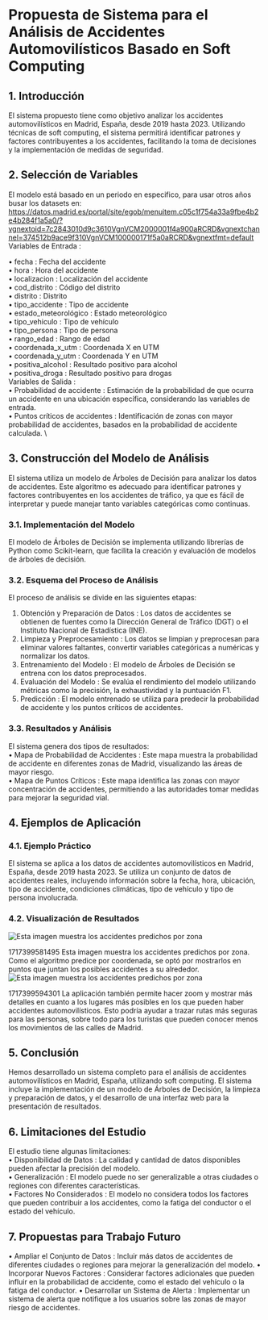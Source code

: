# Propuesta de Sistema para el Análisis de Accidentes Automovilísticos Basado en Soft Computing
## 1. Introducción
El sistema propuesto tiene como objetivo analizar los accidentes automovilísticos en Madrid, España, desde 2019 hasta 2023. Utilizando técnicas de soft computing, el sistema permitirá identificar patrones y factores contribuyentes a los accidentes, facilitando la toma de decisiones y la implementación de medidas de seguridad.
## 2. Selección de Variables
El modelo está basado en un periodo en especifico, para usar otros años busar los datasets en: https://datos.madrid.es/portal/site/egob/menuitem.c05c1f754a33a9fbe4b2e4b284f1a5a0/?vgnextoid=7c2843010d9c3610VgnVCM2000001f4a900aRCRD&vgnextchannel=374512b9ace9f310VgnVCM100000171f5a0aRCRD&vgnextfmt=default
Variables de Entrada :

•	fecha : Fecha del accidente \
•	hora : Hora del accidente \
•	localizacion : Localización del accidente \
•	cod_distrito : Código del distrito \
•	distrito : Distrito \
•	tipo_accidente : Tipo de accidente \
•	estado_meteorológico : Estado meteorológico \
•	tipo_vehiculo : Tipo de vehículo \
•	tipo_persona : Tipo de persona \
•	rango_edad : Rango de edad \
•	coordenada_x_utm : Coordenada X en UTM \
•	coordenada_y_utm : Coordenada Y en UTM \
•	positiva_alcohol : Resultado positivo para alcohol \
•	positiva_droga : Resultado positivo para drogas \
Variables de Salida : \
•	Probabilidad de accidente : Estimación de la probabilidad de que ocurra un accidente en una ubicación específica, considerando las variables de entrada. \
•	Puntos críticos de accidentes : Identificación de zonas con mayor probabilidad de accidentes, basados en la probabilidad de accidente calculada. \
## 3. Construcción del Modelo de Análisis
El sistema utiliza un modelo de Árboles de Decisión para analizar los datos de accidentes. Este algoritmo es adecuado para identificar patrones y factores contribuyentes en los accidentes de tráfico, ya que es fácil de interpretar y puede manejar tanto variables categóricas como continuas.
### 3.1. Implementación del Modelo
El modelo de Árboles de Decisión se implementa utilizando librerías de Python como Scikit-learn, que facilita la creación y evaluación de modelos de árboles de decisión.
### 3.2. Esquema del Proceso de Análisis
El proceso de análisis se divide en las siguientes etapas:
1.	Obtención y Preparación de Datos : Los datos de accidentes se obtienen de fuentes como la Dirección General de Tráfico (DGT) o el Instituto Nacional de Estadística (INE).
2.	Limpieza y Preprocesamiento : Los datos se limpian y preprocesan para eliminar valores faltantes, convertir variables categóricas a numéricas y normalizar los datos.
3.	Entrenamiento del Modelo : El modelo de Árboles de Decisión se entrena con los datos preprocesados.
4.	Evaluación del Modelo : Se evalúa el rendimiento del modelo utilizando métricas como la precisión, la exhaustividad y la puntuación F1.
5.	Predicción : El modelo entrenado se utiliza para predecir la probabilidad de accidente y los puntos críticos de accidentes.
### 3.3. Resultados y Análisis
El sistema genera dos tipos de resultados: \
•	Mapa de Probabilidad de Accidentes : Este mapa muestra la probabilidad de accidente en diferentes zonas de Madrid, visualizando las áreas de mayor riesgo. \
•	Mapa de Puntos Críticos : Este mapa identifica las zonas con mayor concentración de accidentes, permitiendo a las autoridades tomar medidas para mejorar la seguridad vial.
## 4. Ejemplos de Aplicación
### 4.1. Ejemplo Práctico
El sistema se aplica a los datos de accidentes automovilísticos en Madrid, España, desde 2019 hasta 2023. Se utiliza un conjunto de datos de accidentes reales, incluyendo información sobre la fecha, hora, ubicación, tipo de accidente, condiciones climáticas, tipo de vehículo y tipo de persona involucrada.
### 4.2. Visualización de Resultados
![Esta imagen muestra los accidentes predichos por zona](https://github.com/EdgarJP006/Accidentes-de-Trafico-de-Madrid/blob/2c7103bf227e00fe7e68e58e39f89864ec0901bc/Transporte%2C%20Localizaci%C3%B3n%20y%20Patrullaje/Figuras/Imagen3.png) 

1717399581495
Esta imagen muestra los accidentes predichos por zona. Como el algoritmo predice por coordenada, se optó por mostrarlos en puntos que juntan los posibles accidentes a su alrededor.
 ![Esta imagen muestra los accidentes predichos por zona](https://github.com/EdgarJP006/Accidentes-de-Trafico-de-Madrid/blob/2c7103bf227e00fe7e68e58e39f89864ec0901bc/Transporte%2C%20Localizaci%C3%B3n%20y%20Patrullaje/Figuras/Imagen5.png) 
 
1717399594301
La aplicación también permite hacer zoom y mostrar más detalles en cuanto a los lugares más posibles en los que pueden haber accidentes automovilísticos. Esto podría ayudar a trazar rutas más seguras para las personas, sobre todo para los turistas que pueden conocer menos los movimientos de las calles de Madrid.
## 5. Conclusión
Hemos desarrollado un sistema completo para el análisis de accidentes automovilísticos en Madrid, España, utilizando soft computing. El sistema incluye la implementación de un modelo de Árboles de Decisión, la limpieza y preparación de datos, y el desarrollo de una interfaz web para la presentación de resultados.
## 6. Limitaciones del Estudio
El estudio tiene algunas limitaciones: \
•	Disponibilidad de Datos : La calidad y cantidad de datos disponibles pueden afectar la precisión del modelo. \
•	Generalización : El modelo puede no ser generalizable a otras ciudades o regiones con diferentes características. \
•	Factores No Considerados : El modelo no considera todos los factores que pueden contribuir a los accidentes, como la fatiga del conductor o el estado del vehículo.
## 7. Propuestas para Trabajo Futuro
•	Ampliar el Conjunto de Datos : Incluir más datos de accidentes de diferentes ciudades o regiones para mejorar la generalización del modelo.
•	Incorporar Nuevos Factores : Considerar factores adicionales que pueden influir en la probabilidad de accidente, como el estado del vehículo o la fatiga del conductor.
•	Desarrollar un Sistema de Alerta : Implementar un sistema de alerta que notifique a los usuarios sobre las zonas de mayor riesgo de accidentes.

